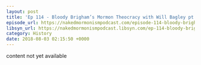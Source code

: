 ```yaml
---
layout: post
title: 'Ep 114 - Bloody Brigham’s Mormon Theocracy with Will Bagley pt.2'
episode_url: https://nakedmormonismpodcast.com/episode-114-bloody-brighams-mormon-theocracy-will-bagley-pt-2/
libsyn_url: https://nakedmormonismpodcast.libsyn.com/ep-114-bloody-brighams-mormon-theocracy-with-will-bagley-pt2
category: History
date: 2018-08-03 02:15:50 +0000
---
```


content not yet available
